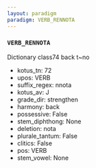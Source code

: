 ```yaml
---
layout: paradigm
paradigm: VERB_RENNOTA
---
```

### ` VERB_RENNOTA `

Dictionary class74 back t~no
* kotus_tn: 72
* upos: VERB
* suffix_regex: nnota
* kotus_av: J
* grade_dir: strengthen
* harmony: back
* possessive: False
* stem_diphthong: None
* deletion: nota
* plurale_tantum: False
* clitics: False
* pos: VERB
* stem_vowel: None
